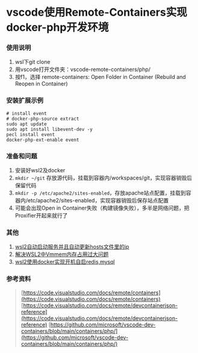 # vscode使用Remote-Containers实现docker-php开发环境

### 使用说明
1. wsl下git clone
2. 用vscode打开文件夹：vscode-remote-containers/php/
3. 按f1，选择 remote-containers: Open Folder in Container (Rebuild and Reopen in Container)

### 安装扩展示例
```
# install event
# docker-php-source extract
sudo apt update
sudo apt install libevent-dev -y
pecl install event
docker-php-ext-enable event
```

### 准备和问题
1. 安装好wsl2及docker
2. `mkdir ~/git` 存放源代码，挂载到容器内/workspaces/git，实现容器销毁后保留代码
3. `mkdir -p /etc/apache2/sites-enabled`，存放apache站点配置，挂载到容器内/etc/apache2/sites-enabled，实现容器销毁后保存站点配置
4. 可能会出现Open in Container失败（构建镜像失败），多半是网络问题，把Proxifier开起来就行了

### 其他
1. [wsl2自动启动服务并且自动更新hosts文件里的ip](https://my.oschina.net/u/2266306/blog/4561599)
2. [解决WSL2中Vmmem内存占用过大问题](https://my.oschina.net/u/2266306/blog/4680942)
3. [wsl2使用docker实现开机自启redis,mysql](https://my.oschina.net/u/2266306/blog/5354632)

### 参考资料
> [https://code.visualstudio.com/docs/remote/containers](https://code.visualstudio.com/docs/remote/containers)
> [https://code.visualstudio.com/docs/remote/devcontainerjson-reference](https://code.visualstudio.com/docs/remote/devcontainerjson-reference)
> [https://github.com/microsoft/vscode-dev-containers/blob/main/containers/php/](https://github.com/microsoft/vscode-dev-containers/blob/main/containers/php/)
